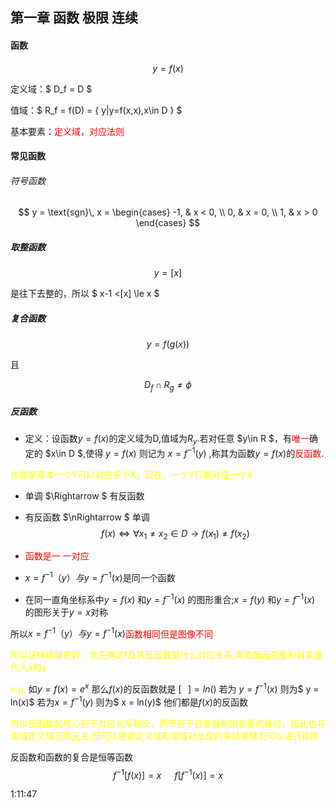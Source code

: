 ## 第一章 函数 极限 连续

#### 函数

$$ y = f(x) $$

定义域：$ D_f = D $ 

值域：$ R_f = f(D) = \{ y|y=f(x,x),x\in D \} $

基本要素：<span style="color: red;">定义域，对应法则</span>

#### 常见函数

###### 符号函数

$$ y = \text{sgn}\, x = \begin{cases}
-1, & x < 0, \\
0, & x = 0, \\
1, & x > 0
\end{cases} $$

##### 取整函数

$$ y = [x] $$

是往下去整的，所以   $ x-1 <[x] \le x $

##### 复合函数

$$ y = f(g(x)) $$

且

$$ D_f \cap R_g \neq \phi $$

##### 反函数
- 定义：设函数$y=f(x)$的定义域为D,值域为$R_y$.若对任意 $y\in R $，有<span style="color: red;">唯一</span >确定的
$x\in D $,使得 $y= f(x)$ 则记为 $x = f^{-1}(y)$ ,称其为函数$y= f(x)$的<span style="color: red;">反函数</span>.

<span style="color: yellow;">也就是原本一个Y可以对应多个X，现在，一个Y只能对应一个X</span>


 - 单调 $\Rightarrow $ 有反函数
 - 有反函数 $\nRightarrow $ 单调
$$f(x) \Leftrightarrow \forall x_1 \neq x_2 \in D \rightarrow f(x_1) \neq  f(x_2) $$

 - <span style="color: red;">函数是一 一对应</span>

 - $x = f^{-1}（y）与 y = f^{-1}(x)$是同一个函数

 - 在同一直角坐标系中$y= f(x)$ 和$y=f^{-1}(x)$ 的图形重合;$x= f(y)$ 和$y=f^{-1}(x)$ 的图形关于$y=x$对称 

所以$x = f^{-1}（y）与 y = f^{-1}(x)$<span style="color: red;">函数相同但是图像不同</span>

<span style="color: yellow;">所以这样理解更好：优先确定f及其反函数是什么对应关系,再依据因变量和自变量代入x和y</span>

<span style="color: yellow;">e.g.</span> 如$y = f(x) = e^{x}$ 那么$f(x)$的反函数就是 $[\;\;\;] = ln()$ 若为 $y = f^{-1}(x)$ 则为$ y =  ln(x)$ 若为$x = f^{-1}(y)$ 则为$ x =  ln(y)$ 他们都是$f(x)$的反函数

<span style="color: yellow;">所以反函数的核心在于对应关系相反，而不在于自变量和因变量的换位，因此也与值域定义域范围无关,但可以根据定义域和值域对出现的多结果情况可以进行排除</span> 

反函数和函数的复合是恒等函数
$$ f^{-1}[f(x)] = x \;\; \;\;\;\;f[f^{-1}(x)] = x  $$

1:11:47

 